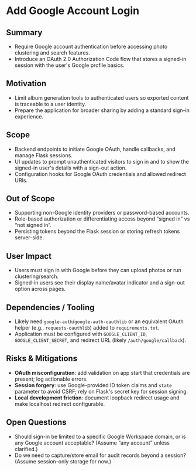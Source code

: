 # Add Google Account Login

## Summary
- Require Google account authentication before accessing photo clustering and search features.
- Introduce an OAuth 2.0 Authorization Code flow that stores a signed-in session with the user's Google profile basics.

## Motivation
- Limit album generation tools to authenticated users so exported content is traceable to a user identity.
- Prepare the application for broader sharing by adding a standard sign-in experience.

## Scope
- Backend endpoints to initiate Google OAuth, handle callbacks, and manage Flask sessions.
- UI updates to prompt unauthenticated visitors to sign in and to show the signed-in user's details with a sign-out action.
- Configuration hooks for Google OAuth credentials and allowed redirect URIs.

## Out of Scope
- Supporting non-Google identity providers or password-based accounts.
- Role-based authorization or differentiating access beyond “signed in” vs “not signed in”.
- Persisting tokens beyond the Flask session or storing refresh tokens server-side.

## User Impact
- Users must sign in with Google before they can upload photos or run clustering/search.
- Signed-in users see their display name/avatar indicator and a sign-out option across pages.

## Dependencies / Tooling
- Likely need `google-auth`/`google-auth-oauthlib` or an equivalent OAuth helper (e.g., `requests-oauthlib`) added to `requirements.txt`.
- Application must be configured with `GOOGLE_CLIENT_ID`, `GOOGLE_CLIENT_SECRET`, and redirect URL (likely `/auth/google/callback`).

## Risks & Mitigations
- **OAuth misconfiguration**: add validation on app start that credentials are present; log actionable errors.
- **Session forgery**: use Google-provided ID token claims and `state` parameter to avoid CSRF; rely on Flask's secret key for session signing.
- **Local development friction**: document loopback redirect usage and make localhost redirect configurable.

## Open Questions
- Should sign-in be limited to a specific Google Workspace domain, or is any Google account acceptable? (Assume “any account” unless clarified.)
- Do we need to capture/store email for audit records beyond a session? (Assume session-only storage for now.)
